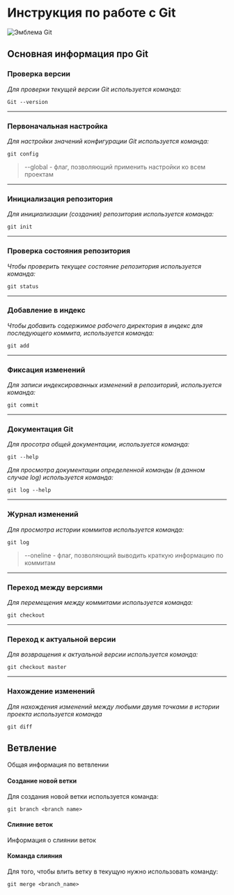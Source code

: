 # **Инструкция по работе с Git**

![Эмблема Git](git.jpg)

## Основная информация про Git

### **Проверка версии**

*Для проверки текущей версии Git используется команда:*

    Git --version

---

### **Первоначальная настройка**

*Для настройки значений конфигурации Git используется команда:*

    git config
        
>--global - флаг, позволяющий применить настройки ко всем проектам   

---

### **Инициализация репозитория**

*Для инициализации (создания) репозитория используется команда:*

    git init

---

### **Проверка состояния репозитория**

*Чтобы проверить текущее состояние репозитория используется команда:*

    git status 

---

### **Добавление в индекс**

*Чтобы добавить содержимое рабочего директория в индекс для последующего коммита, используется команда:*

    git add

---

### **Фиксация изменений**

*Для записи индексированных изменений в репозиторий, используется команда:*

    git commit

----

### **Документация Git**

*Для просотра общей документации, используется команда:*

    git --help

*Для просмотра документации определенной команды (в данном случае log) используется команда:*

    git log --help

---

### **Журнал изменений**

*Для просмотра истории коммитов используется команда:*

    git log

>--oneline - флаг, позволяющий выводить краткую информацию по коммитам

---

### **Переход между версиями**

*Для перемещения между коммитами используется команда:*

    git checkout

---

### **Переход к актуальной версии**

*Для возвращения к актуальной версии используется команда:*

    git checkout master

---

### **Нахождение изменений**

*Для нахождения изменений между любыми двумя точками в истории проекта используется команда*

    git diff

## Ветвление

Общая информация по ветвлении

#### **Создание новой ветки**

Для создания новой ветки используется команда:

    git branch <branch name>
 
#### **Слияние веток**

Информация о слиянии веток

#### **Команда слияния**

Для того, чтобы влить ветку в текущую нужно использовать команду:

    git merge <branch_name>
